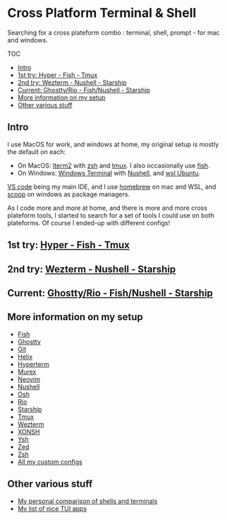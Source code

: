 # Cross Platform Terminal & Shell <!-- omit in toc -->

Searching for a cross plateform combo : terminal, shell, prompt - for mac and windows.

TOC
- [Intro](#intro)
- [1st try: Hyper - Fish - Tmux](#1st-try-hyper---fish---tmux)
- [2nd try: Wezterm - Nushell - Starship](#2nd-try-wezterm---nushell---starship)
- [Current: Ghostty/Rio - Fish/Nushell - Starship](#current-ghosttyrio---fishnushell---starship)
- [More information on my setup](#more-information-on-my-setup)
- [Other various stuff](#other-various-stuff)

## Intro

I use MacOS for work, and windows at home, my original setup is mostly the default on each:

- On MacOS: [Iterm2](https://iterm2.com/) with [zsh](https://www.zsh.org/) and [tmux](https://github.com/tmux/tmux/wiki). I also occasionally use [fish](https://fishshell.com/).
- On Windows: [Windows Terminal](https://aka.ms/terminal) with [Nushell](https://www.nushell.sh/), and [wsl Ubuntu](https://ubuntu.com/desktop/wsl).

[VS code](https://code.visualstudio.com/) being my main IDE, and I use [homebrew](https://brew.sh/) on mac and WSL, and [scoop](https://scoop.sh/) on windows as package managers.

As I code more and more at home, and there is more and more cross plateform tools, I started to search for a set of tools I could use on both plateforms. Of course I ended-up with different configs!

## 1st try: [Hyper - Fish - Tmux](./1st_try.md)

## 2nd try: [Wezterm - Nushell - Starship](./2nd_try.md)

## Current: [Ghostty/Rio - Fish/Nushell - Starship](./current.md)

## More information on my setup

- [Fish](./advanced_configs/fish.md)
- [Ghostty](./advanced_configs/ghostty.md)
- [Git](./advanced_configs/git.md)
- [Helix](./advanced_configs/helix.md)
- [Hyperterm](./advanced_configs/hyperterm.md)
- [Murex](./advanced_configs/murex.md)
- [Neovim](./advanced_configs/neovim.md)
- [Nushell](./advanced_configs/nushell.md)
- [Osh](./advanced_configs/osh.md)
- [Rio](./advanced_configs/rio.md)
- [Starship](./advanced_configs/starship.md)
- [Tmux](./advanced_configs/tmux.md)
- [Wezterm](./advanced_configs/wezterm.md)
- [XONSH](./advanced_configs/xonsh.md)
- [Ysh](./advanced_configs/ysh.md)
- [Zed](./advanced_configs/zed.md)
- [Zsh](./advanced_configs/zsh.md)
- [All my custom configs](./assets/)

## Other various stuff

- [My personal comparison of shells and terminals](./comparisons.md)
- [My list of nice TUI apps](./tui_list.md)